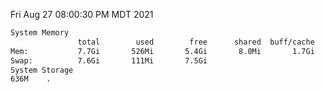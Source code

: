 Fri Aug 27 08:00:30 PM MDT 2021
```bash
System Memory
               total        used        free      shared  buff/cache   available
Mem:           7.7Gi       526Mi       5.4Gi       8.0Mi       1.7Gi       6.8Gi
Swap:          7.6Gi       111Mi       7.5Gi
System Storage
636M	.
```
